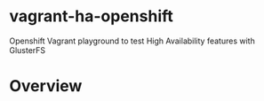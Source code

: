 # vagrant-ha-openshift
Openshift Vagrant playground to test High Availability features with GlusterFS  

# Overview

````


````
